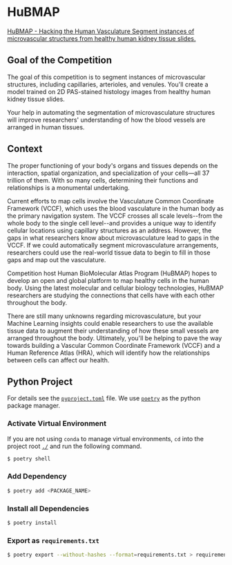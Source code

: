 # HuBMAP
[HuBMAP - Hacking the Human Vasculature Segment instances of microvascular structures from healthy human kidney tissue slides.](https://www.kaggle.com/competitions/hubmap-hacking-the-human-vasculature)

## Goal of the Competition
The goal of this competition is to segment instances of microvascular structures, including capillaries, arterioles, and venules. You'll create a model trained on 2D PAS-stained histology images from healthy human kidney tissue slides.

Your help in automating the segmentation of microvasculature structures will improve researchers' understanding of how the blood vessels are arranged in human tissues.

## Context
The proper functioning of your body's organs and tissues depends on the interaction, spatial organization, and specialization of your cells—all 37 trillion of them. With so many cells, determining their functions and relationships is a monumental undertaking.

Current efforts to map cells involve the Vasculature Common Coordinate Framework (VCCF), which uses the blood vasculature in the human body as the primary navigation system. The VCCF crosses all scale levels--from the whole body to the single cell level--and provides a unique way to identify cellular locations using capillary structures as an address. However, the gaps in what researchers know about microvasculature lead to gaps in the VCCF. If we could automatically segment microvasculature arrangements, researchers could use the real-world tissue data to begin to fill in those gaps and map out the vasculature.

Competition host Human BioMolecular Atlas Program (HuBMAP) hopes to develop an open and global platform to map healthy cells in the human body. Using the latest molecular and cellular biology technologies, HuBMAP researchers are studying the connections that cells have with each other throughout the body.

There are still many unknowns regarding microvasculature, but your Machine Learning insights could enable researchers to use the available tissue data to augment their understanding of how these small vessels are arranged throughout the body. Ultimately, you'll be helping to pave the way towards building a Vascular Common Coordinate Framework (VCCF) and a Human Reference Atlas (HRA), which will identify how the relationships between cells can affect our health.

## Python Project

For details see the [`pyproject.toml`](./pyproject.toml) file.
We use [`poetry`](https://python-poetry.org/) as the python package manager.

### Activate Virtual Environment

If you are not using `conda` to manage virtual environments, `cd` into the project root [`./`](./) and run the following command.

```bash
$ poetry shell
```

### Add Dependency

```bash
$ poetry add <PACKAGE_NAME>
```

### Install all Dependencies

```bash
$ poetry install
```

### Export as `requirements.txt`

```bash
$ poetry export --without-hashes --format=requirements.txt > requirements.txt
```
